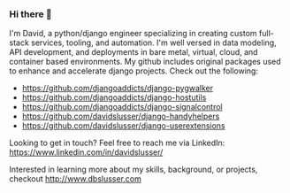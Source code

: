 ### Hi there 👋

I'm David, a python/django engineer specializing in creating custom full-stack services, tooling, and automation. I'm well versed in data modeling, API development, and deployments in bare metal, virtual, cloud, and container based environments. My github includes original packages used to enhance and accelerate django projects. Check out the following:
* https://github.com/djangoaddicts/django-pygwalker
* https://github.com/djangoaddicts/django-hostutils
* https://github.com/djangoaddicts/django-signalcontrol
* https://github.com/davidslusser/django-handyhelpers
* https://github.com/davidslusser/django-userextensions 

Looking to get in touch? Feel free to reach me via LinkedIn: https://www.linkedin.com/in/davidslusser/ 

Interested in learning more about my skills, background, or projects, checkout http://www.dbslusser.com

<!--
**davidslusser/davidslusser** is a ✨ _special_ ✨ repository because its `README.md` (this file) appears on your GitHub profile.

Here are some ideas to get you started:

- 🔭 I’m currently working on ...
- 🌱 I’m currently learning ...
- 👯 I’m looking to collaborate on ...
- 🤔 I’m looking for help with ...
- 💬 Ask me about ...
- 📫 How to reach me: ...
- 😄 Pronouns: ...
- ⚡ Fun fact: ...
-->
